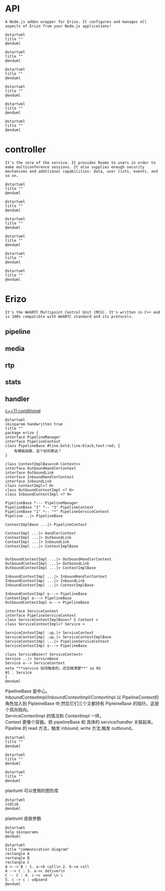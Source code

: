 # API
`A Node.js addon wrapper for Erizo. It configures and manages all aspects of Erizo from your Node.js applications!`

```plantuml
@startuml
title ""
@enduml
```

```plantuml
@startuml
title ""
@enduml
```

```plantuml
@startuml
title ""
@enduml
```

```plantuml
@startuml
title ""
@enduml
```

```plantuml
@startuml
title ""
@enduml
```

```plantuml
@startuml
title ""
@enduml
```
# controller
`It's the core of the service. It provides Rooms to users in order to make multiconference sessions. It also supplies enough security mechanisms and additional capabilities: data, user lists, events, and so on.`

```plantuml
@startuml
title ""
@enduml
```

```plantuml
@startuml
title ""
@enduml
```

```plantuml
@startuml
title ""
@enduml
```

```plantuml
@startuml
title ""
@enduml
```

```plantuml
@startuml
title ""
@enduml
```

```plantuml
@startuml
title ""
@enduml
```
# Erizo
`It's the WebRTC Multipoint Control Unit (MCU). It's written in C++ and is 100% compatible with WebRTC standard and its protocols.`

## pipeline
## media
## rtp
## stats
## handler
[c++11,conditional](https://en.cppreference.com/w/cpp/types/conditional)

```plantuml
@startuml
skinparam handwritten true
title ""
package erizo {
interface PipelineManager
interface PipelineContext
class PipelineBase #line.bold;line:black;text:red; {
    有模板函数，这个如何表达？
}

class ContextImplBase<<H Context>>
interface OutboundHandlerContext
interface OutboundLink
interface InboundHandlerContext
interface InboundLink
class ContextImpl<? H>
class OutboundContextImpl <? H>
class InboundContextImpl <? H>

PipelineBase *--- PipelineManager
PipelineBase "1" *-- "3" PipelineContext
PipelineBase "1" *-- "*" PipelineServiceContext
Pipeline ..|> PipelineBase

ContextImplBase ...|> PipelineContext

ContextImpl ...|> HandlerContext
ContextImpl ...|> OutboundLink
ContextImpl ...|> InboundLink
ContextImpl ...|> ContextImplBase


OutboundContextImpl ...|> OutboundHandlerContext
OutboundContextImpl ...|> OutboundLink
OutboundContextImpl ...|> ContextImplBase

InboundContextImpl ...|> InboundHandlerContext
InboundContextImpl ...|> InboundLink
InboundContextImpl ...|> ContextImplBase

InboundContextImpl o---> PipelineBase
ContextImpl o---> PipelineBase
OutboundContextImpl o---> PipelineBase

interface ServiceContext
interface PipelineServiceContext
class ServiceContextImplBase<? S Context >
class ServiceContextImpl<? Service >

ServiceContextImpl .up.|> ServiceContext
ServiceContextImpl .up.|> ServiceContextImplBase
ServiceContextImpl ...|> PipelineServiceContext
ServiceContextImpl o---> PipelineBase

class ServiceBase<? ServiceContext>
Service ..|> ServiceBase
Service o--> ServiceContext
note "**service 如何触发的，还没搞清楚**" as N1
N1 . Service
}
@enduml
```
PipelineBase 是中心。
InboundContextImpl/InboundContextImpl/ContextImpl 以 PipelineContext的角色加入到 PipleineBase 中;然后它们三个又都持有 PipleineBase 的指针。这是个双向指向。  
ServiceContextImpl 的情况和 ContextImpl 一样。  
Context 更像个容器。把 pipelineBase 和 具体的 service/handler 关联起来。  
Pipeline 的 read 方法，触发 inbound; write 方法,触发 outbound。  
```plantuml
@startuml
title ""
@enduml
```

```plantuml
@startuml
title ""
@enduml
```

```plantuml
@startuml
title ""
@enduml
```
plantuml 可以使用的图形库
```plantuml
@startuml
stdlib
@enduml
```
plantuml 皮肤参数
```plantuml
@startuml
help skinparams
@enduml
```
```plantuml
@startuml
title "communication diagram"
rectangle A
rectangle B
rectangle C
A <--> B : 1. a->b call\n 2. b->a call
A --> C : 3. a->c deliver\n
C -- C : 4. c->c send \n \
5. c -> c : udpsend
@enduml
```
